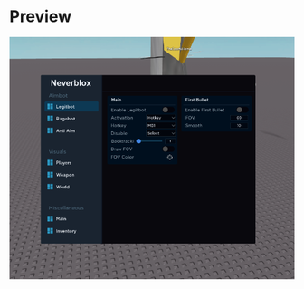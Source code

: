 # Preview
![a](https://raw.githubusercontent.com/picogoat/Roblox-UI-Libs/main/Neverlose/Preview.PNG)
